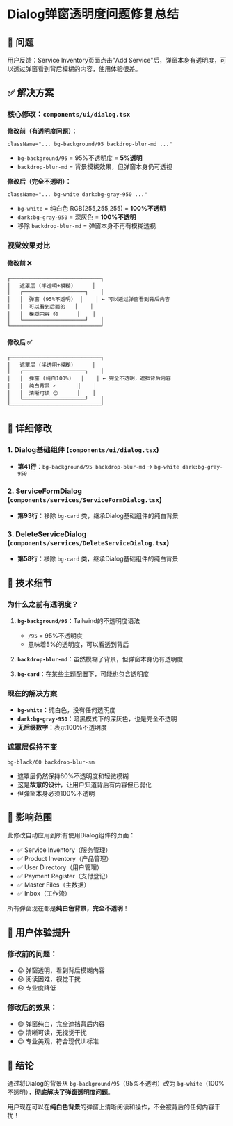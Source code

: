 # Dialog弹窗透明度问题修复总结

## 🎯 问题
用户反馈：Service Inventory页面点击"Add Service"后，弹窗本身有透明度，可以透过弹窗看到背后模糊的内容，使用体验很差。

## ✅ 解决方案

### 核心修改：`components/ui/dialog.tsx`

**修改前（有透明度问题）：**
```tsx
className="... bg-background/95 backdrop-blur-md ..."
```
- `bg-background/95` = 95%不透明度 = **5%透明**
- `backdrop-blur-md` = 背景模糊效果，但弹窗本身仍可透视

**修改后（完全不透明）：**
```tsx
className="... bg-white dark:bg-gray-950 ..."
```
- `bg-white` = 纯白色 RGB(255,255,255) = **100%不透明**
- `dark:bg-gray-950` = 深灰色 = **100%不透明**
- 移除 `backdrop-blur-md` = 弹窗本身不再有模糊透视

### 视觉效果对比

#### 修改前 ❌
```
┌─────────────────────────────┐
│   遮罩层 (半透明+模糊)      │
│   ┌────────────────────┐    │
│   │  弹窗 (95%不透明)  │    │ ← 可以透过弹窗看到背后内容
│   │  可以看到后面的   │    │
│   │  模糊内容 😞      │    │
│   └────────────────────┘    │
└─────────────────────────────┘
```

#### 修改后 ✅
```
┌─────────────────────────────┐
│   遮罩层 (半透明+模糊)      │
│   ┌────────────────────┐    │
│   │  弹窗 (纯白100%)   │    │ ← 完全不透明，遮挡背后内容
│   │  纯白背景 ✓       │    │
│   │  清晰可读 😊      │    │
│   └────────────────────┘    │
└─────────────────────────────┘
```

## 📝 详细修改

### 1. Dialog基础组件 (`components/ui/dialog.tsx`)
- **第41行**：`bg-background/95 backdrop-blur-md` → `bg-white dark:bg-gray-950`

### 2. ServiceFormDialog (`components/services/ServiceFormDialog.tsx`)
- **第93行**：移除 `bg-card` 类，继承Dialog基础组件的纯白背景

### 3. DeleteServiceDialog (`components/services/DeleteServiceDialog.tsx`)
- **第58行**：移除 `bg-card` 类，继承Dialog基础组件的纯白背景

## 🎨 技术细节

### 为什么之前有透明度？
1. **`bg-background/95`**：Tailwind的不透明度语法
   - `/95` = 95%不透明度
   - 意味着5%的透明度，可以看透到背后
   
2. **`backdrop-blur-md`**：虽然模糊了背景，但弹窗本身仍有透明度

3. **`bg-card`**：在某些主题配置下，可能也包含透明度

### 现在的解决方案
- **`bg-white`**：纯白色，没有任何透明度
- **`dark:bg-gray-950`**：暗黑模式下的深灰色，也是完全不透明
- **无后缀数字**：表示100%不透明度

### 遮罩层保持不变
```tsx
bg-black/60 backdrop-blur-sm
```
- 遮罩层仍然保持60%不透明度和轻微模糊
- 这是**故意的设计**，让用户知道背后有内容但已弱化
- 但弹窗本身必须100%不透明

## 🌈 影响范围

此修改自动应用到所有使用Dialog组件的页面：
- ✅ Service Inventory（服务管理）
- ✅ Product Inventory（产品管理）
- ✅ User Directory（用户管理）
- ✅ Payment Register（支付登记）
- ✅ Master Files（主数据）
- ✅ Inbox（工作流）

所有弹窗现在都是**纯白色背景，完全不透明**！

## 🎯 用户体验提升

### 修改前的问题：
- 😞 弹窗透明，看到背后模糊内容
- 😞 阅读困难，视觉干扰
- 😞 专业度降低

### 修改后的效果：
- 😊 弹窗纯白，完全遮挡背后内容
- 😊 清晰可读，无视觉干扰
- 😊 专业美观，符合现代UI标准

## 🚀 结论

通过将Dialog的背景从 `bg-background/95`（95%不透明）改为 `bg-white`（100%不透明），**彻底解决了弹窗透明度问题**。

用户现在可以在**纯白色背景**的弹窗上清晰阅读和操作，不会被背后的任何内容干扰！



